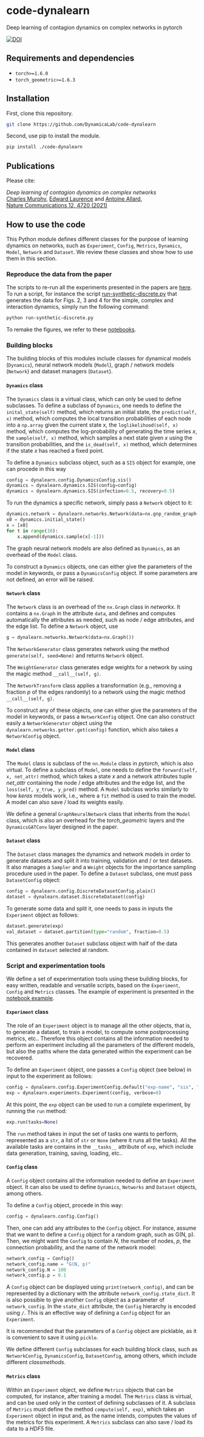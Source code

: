 # code-dynalearn
Deep learning of contagion dynamics on complex networks in pytorch

[![DOI](https://zenodo.org/badge/371061340.svg)](https://zenodo.org/badge/latestdoi/371061340)

## Requirements and dependencies

* `torch>=1.6.0`
* `torch_geometric>=1.6.3`

## Installation
First, clone this repository.
```bash
git clone https://github.com/DynamicaLab/code-dynalearn
```
Second, use pip to install the module.
```bash
pip install ./code-dynalearn
```

## Publications

Please cite:

_Deep learning of contagion dynamics on complex networks_<br>
[Charles Murphy](https://scholar.google.ca/citations?user=xgBmSD8AAAAJ&hl=en&oi=sra),
[Edward Laurence](https://edwardlaurence.me/) and
[Antoine Allard](http://antoineallard.info),<br>
[Nature Communications 12, 4720 (2021)](https://doi.org/10.1038/s41467-021-24732-2)

## How to use the code
This Python module defines different classes for the purpose of learning dynamics on networks, such as `Experiment`, `Config`, `Metrics`, `Dynamics`, `Model`, `Network` and `Dataset`. We review these classes and show how to use them in this section.


### Reproduce the data from the paper
The scripts to re-run all the experiments presented in the papers are [here](./scripts/launchers). To run a script, for instance the script [run-synthetic-discrete.py](./scripts/launchers/run-synthetic-discrete.py) that generates the data for Figs. 2, 3 and 4 for the simple, complex and interaction dynamics, simply run the following command:
```bash
python run-synthetic-discrete.py
```

To remake the figures, we refer to these [notebooks](./notebooks/figures).

### Building blocks
The building blocks of this modules include classes for dynamical models (`Dynamics`), neural network models (`Model`), graph / network models (`Network`) and dataset managers (`Dataset`).


#### `Dynamics` class
The `Dynamics` class is a virtual class, which can only be used to define subclasses. To define a subclass of `Dynamics`, one needs to define the `inital_state(self)` method, which returns an initial state, the `predict(self, x)` method, which computes the local transition probabilities of each node into a `np.array` given the current state x, the `loglikelihood(self, x)` method, which computes the log-probability of generating the time series _x_, the `sample(self, x)` method, which samples a next state given _x_ using the transition probabilities, and the `is_dead(self, x)` method, which determines if the state _x_ has reached a fixed point.

To define a `Dynamics` subclass object, such as a `SIS` object for example, one can procede in this way
```python
config = dynalearn.config.DynamicsConfig.sis()
dynamics = dynalearn.dynamics.SIS(config=config)
dynamics = dynalearn.dynamics.SIS(infection=0.5, recovery=0.5)
```

To run the dynamics a specific network, simply pass a `Network` object to it:
```python
dynamics.network = dynalearn.networks.Network(data=nx.gnp_random_graph(100, 0.1))
x0 = dynamics.initial_state()
x = [x0]
for t in range(10):
    x.append(dynamics.sample(x[-1]))
```

The graph neural network models are also defined as `Dynamics`, as an overhead of the `Model` class.

To construct a `Dynamics` objects, one can either give the parameters of the model in keywords, or pass a `DynamicsConfig` object. If some parameters are not defined, an error will be raised.

#### `Network` class
The `Network` class is an overhead of the `nx.Graph` class in _networkx_. It contains a `nx.Graph` in the attribute `data`, and defines and computes automatically the attributes as needed, such as node / edge attributes, and the edge list. To define a `Network` object, use
```python
g = dynalearn.networks.Network(data=nx.Graph())
```

The `NetworkGenerator` class generates network using the method `generate(self, seed=None)` and returns `Network` object.

The `WeightGenerator` class generates edge weights for a network by using the magic method `__call__(self, g)`.

The `NetworkTransform` class applies a transformation (e.g., removing a fraction _p_ of the edges randomly) to a network using the magic method `__call__(self, g)`.

To construct any of these objects, one can either give the parameters of the model in keywords, or pass a `NetworkConfig` object. One can also construct easily a `NetworkGenerator` object using the `dynalearn.networks.getter.get(config)` function, which also takes a `NetworkConfig` object.


#### `Model` class
The `Model` class is subclass of the `nn.Module` class in _pytorch_, which is also virtual. To define a subclass of `Model`, one needs to define the `forward(self, x, net_attr)` method, which takes a state _x_ and a network attributes tuple _net_attr_ containing the node / edge attributes and the edge list, and the `loss(self, y_true, y_pred)` method. A `Model` subclass works similarly to how _keras_ models work, i.e., where a `fit` method is used to train the model. A model can also save / load its weights easily.

We define a general `GraphNeuralNetwork` class that inherits from the `Model` class, which is also an overhead for the _torch_geometric_ layers and the `DynamicsGATConv` layer designed in the paper.


#### `Dataset` class
The `Dataset` class manages the dynamics and network models in order to generate datasets and split it into training, validation and / or test datasets. It also manages a `Sampler` and a `Weight` objects for the importance sampling procedure used in the paper. To define a `Dataset` subclass, one must pass `DatasetConfig` object:
```python
config = dynalearn.config.DiscreteDatasetConfig.plain()
dataset = dynalearn.dataset.DiscreteDataset(config)
```

To generate some data and split it, one needs to pass in inputs the `Experiment` object as follows:
```python
dataset.generate(exp)
val_dataset = dataset.partition(type="random", fraction=0.5)
```

This generates another `Dataset` subclass object with half of the data contained in `dataset` selected at random.


### Script and experimentation tools
We define a set of experimentation tools using these building blocks, for easy written, readable and versatile scripts, based on the `Experiment`, `Config` and `Metrics` classes. The example of experiment is presented in the [notebook example](./notebooks/example-sis-ba.ipynb).


#### `Experiment` class
The role of an `Experiment` object is to manage all the other objects, that is, to generate a dataset, to train a model, to compute some postprocessing metrics, etc.. Therefore this object contains all the information needed to perform an experiment including all the parameters of the different models, but also the paths where the data generated within the experiment can be recovered.

To define an `Experiment` object, one passes a `Config` object (see below) in input to the experiment as follows:
```python
config = dynalearn.config.ExperimentConfig.default("exp-name", "sis", "gnp")
exp = dynalearn.experiments.Experiment(config, verbose=0)
```

At this point, the `exp` object can be used to run a complete experiment, by running the `run` method:
```python
exp.run(tasks=None)
```

The `run` method takes in input the set of tasks one wants to perform, represented as a `str`, a list of `str` or `None` (where it runs all the tasks). All the available tasks are contains in the `__tasks__` attribute of `exp`, which include data generation, training, saving, loading, etc..


#### `Config` class
A `Config` object contains all the information needed to define an `Experiment` object. It can also be used to define `Dynamics`, `Networks` and `Dataset` objects, among others.

To define a `Config` object, procede in this way:
```python
config = dynalearn.config.Config()
```

Then, one can add any attributes to the `Config` object. For instance, assume that we want to define a `Config` object for a random graph, such as G(N, p). Then, we might want the `Config` to contain _N_, the number of nodes, _p_, the connection probability, and the name of the network model:
```python
network_config = Config()
network_config.name = "G(N, p)"
network_config.N = 100
network_config.p = 0.1
```

A `Config` object can be displayed using `print(network_config)`, and can be represented by a dictionary with the attribute `network_config.state_dict`. It is also possible to give another `Config` object as a parameter of `network_config`. In the `state_dict` attribute, the `Config` hierarchy is encoded using `/`. This is an effective way of defining a `Config` object for an `Experiment`.

It is recommended that the parameters of a `Config` object are picklable, as it is convenient to save it using `pickle`.

We define different `Config` subclasses for each building block class, such as `NetworkConfig`, `DynamicsConfig`, `DatasetConfig`, among others, which include different _classmethods_.


#### `Metrics` class
Within an `Experiment` object, we define `Metrics` objects that can be computed, for instance, after training a model. The `Metrics` class is virtual, and can be used only in the context of defining subclasses of it. A subclass of `Metrics` must define the method `compute(self, exp)`, which takes an `Experiment` object in input and, as the name intends, computes the values of the metrics for this experiment. A `Metrics` subclass can also save / load its data to a _HDF5_ file.
